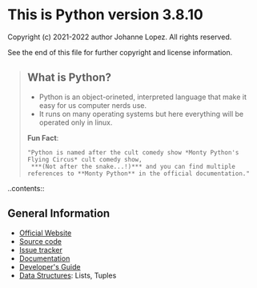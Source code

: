 This is Python version 3.8.10
=============================
Copyright (c) 2021-2022 author Johanne Lopez.  All rights reserved.

See the end of this file for further copyright and license information.

> ## What is Python?
> 
> -   Python is an object-orineted, interpreted language that make it easy for us computer nerds use.
> -   It runs on many operating systems but here everything will be operated only in linux.
> 
> **Fun Fact**:
> 
>     "Python is named after the cult comedy show *Monty Python's Flying Circus* cult comedy show,
>      ***(Not after the snake...!)*** and you can find multiple references to **Monty Python** in the official documentation."


..contents::

General Information
-------------------

- [Official Website](https://www.python.org)
- [Source code](https://github.com/python/cpython)
- [Issue tracker](https://bugs.python.org)
- [Documentation](https://docs.python.org)
- [Developer's Guide](https://devguide.python.org/)
- [Data Structures](https://docs.google.com/document/d/1J76h1U-Wr9UuPt8r-vJzuH2Kz0bsaUtIbXVKFtP9mxw/edit#heading=h.eas149mgalrd): Lists, Tuples
